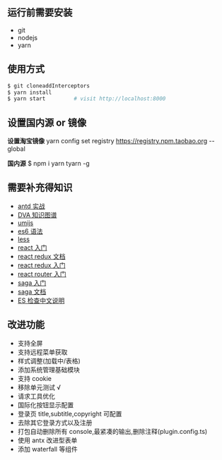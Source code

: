 ## 运行前需要安装

- git
- nodejs
- yarn

## 使用方式

```bash
$ git cloneaddInterceptors
$ yarn install
$ yarn start         # visit http://localhost:8000
```

## 设置国内源 or 镜像

**设置淘宝镜像** yarn config set registry https://registry.npm.taobao.org --global

**国内源** \$ npm i yarn tyarn -g

## 需要补充得知识

- [antd 实战](https://www.yuque.com/ant-design/course)
- [DVA 知识图谱](https://github.com/dvajs/dva-knowledgemap)
- [umijs](https://umijs.org/)
- [es6 语法](http://es6.ruanyifeng.com)
- [less](https://www.w3cschool.cn/less/operations.html)
- [react 入门](http://www.ruanyifeng.com/blog/2015/03/react.html)
- [react redux 文档](http://cn.redux.js.org/index.html)
- [react redux 入门](http://www.ruanyifeng.com/blog/2016/09/redux_tutorial_part_one_basic_usages.html)
- [react router 入门](http://www.ruanyifeng.com/blog/2016/05/react_router.html?utm_source=tool.lu)
- [saga 入门](https://www.jianshu.com/p/89ed2a01a3db)
- [saga 文档](https://redux-saga-in-chinese.js.org/index.html)
- [ES 检查中文说明](https://cloud.tencent.com/developer/section/1135734)
  </div>

## 改进功能

- 支持全屏
- 支持远程菜单获取
- 样式调整(加载中/表格)
- 添加系统管理基础模块
- 支持 cookie
- 移除单元测试 √
- 请求工具优化
- 国际化按钮显示配置
- 登录页 title,subtitle,copyright 可配置
- 去除其它登录方式以及注册
- 打包自动删除所有 console,最紧凑的输出,删除注释(plugin.config.ts)
- 使用 antx 改进型表单
- 添加 waterfall 等组件

